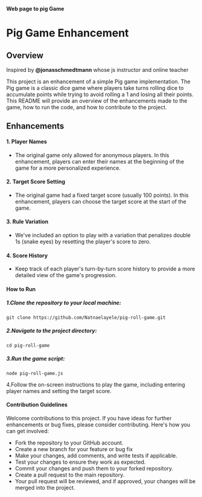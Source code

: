 **Web page to pig Game**



# Pig Game Enhancement

## Overview

 Inspired by **@jonasschmedtmann** whose js instructor and online teacher


This project is an enhancement of a simple Pig game implementation. The Pig game is a classic dice game where players take turns rolling dice to accumulate points while trying to avoid rolling a 1 and losing all their points. This README will provide an overview of the enhancements made to the game, how to run the code, and how to contribute to the project.

## Enhancements

 #### 1. Player Names
 - The original game only allowed for anonymous players. In this enhancement, players can enter their names at the beginning of the game for a more personalized experience.

 #### 2. Target Score Setting
 - The original game had a fixed target score (usually 100 points). In this enhancement, players can choose the target score at the start of the game.
 
 #### 3. Rule Variation
 - We've included an option to play with a variation that penalizes double 1s (snake eyes) by resetting the player's score to zero.

 #### 4. Score History
 - Keep track of each player's turn-by-turn score history to provide a more detailed view of the game's progression.

 #### How to Run

 ##### 1.Clone the repository to your local machine:

 ```  
 git clone https://github.com/Natnaelayele/pig-roll-game.git
 ```

 ##### 2.Navigate to the project directory:

```
cd pig-roll-game
```

##### 3.Run the game script:
```
node pig-roll-game.js
```
4.Follow the on-screen instructions to play the game, including entering player names and setting the target score.

#### Contribution Guidelines
Welcome contributions to this project. If you have ideas for further enhancements or bug fixes, please consider contributing. Here's how you can get involved:

- Fork the repository to your GitHub account.
- Create a new branch for your feature or bug fix
- Make your changes, add comments, and write tests if applicable.
- Test your changes to ensure they work as expected.
- Commit your changes and push them to your forked repository.
- Create a pull request to the main repository.
- Your pull request will be reviewed, and if approved, your changes will be merged into the project.